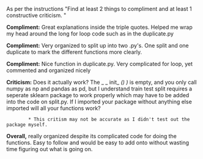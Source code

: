 As per the instructions "Find at least 2 things to compliment and at least 1 constructive criticism. "


**Compliment:** Great explanations inside the triple quotes. Helped me wrap my head around the long for loop code such
            as in the duplicate.py
            
            
**Compliment:** Very organized to split up into two .py's. One split and one duplicate to mark the different functions more clearly. 


**Compliment:** Nice function in duplicate.py. Very complicated for loop, yet commented and organized nicely



**Criticism:** Does it actually work? The _ _ init_ _() )_ is empty, and you only call numpy as np and pandas as pd, but I understand train test split requires a seperate sklearn package to work properly which may have to be added into the code on split.py. If I imported your package without anything else imported will
          all your functions work?
            
            * This critism may not be accurate as I didn't test out the package myself.
  
**Overall,** really organized despite its complicated code for doing the functions. Easy to follow and would be easy to add onto without wasting time 
figuring out what is going on.         
          
